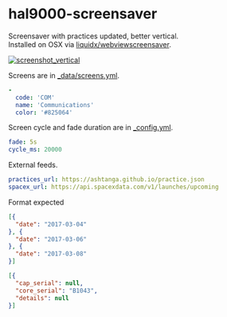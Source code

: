 # hal9000-screensaver

Screensaver with practices updated, better vertical.  
Installed on OSX via [liquidx/webviewscreensaver](https://github.com/liquidx/webviewscreensaver).

[![screenshot_vertical](https://user-images.githubusercontent.com/4997583/39094937-7188e4cc-4638-11e8-9b9d-72a0cefd8bb0.png)](https://petrosh.github.io/hal9000-screensaver)

Screens are in [_data/screens.yml](_data/screens.yml).

```yml
-
  code: 'COM'
  name: 'Communications'
  color: '#825064'
```

Screen cycle and fade duration are in [_config.yml](_config.yml).

```yml
fade: 5s
cycle_ms: 20000
```

External feeds.

```yml
practices_url: https://ashtanga.github.io/practice.json
spacex_url: https://api.spacexdata.com/v1/launches/upcoming
```

Format expected

```json
[{
  "date": "2017-03-04"
}, {
  "date": "2017-03-06"
}, {
  "date": "2017-03-08"
}]

[{
  "cap_serial": null,
  "core_serial": "B1043",
  "details": null
}]
```
